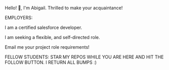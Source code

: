 
Hello! 👋, I'm Abigail.
Thrilled to make your acquaintance!

EMPLOYERS: 

I am a certified salesforce developer.

I am seeking a flexible, and self-directed role. 

Email me your project role requirements!

FELLOW STUDENTS: 
STAR MY REPOS WHILE YOU ARE HERE AND HIT THE FOLLOW BUTTON. I RETURN ALL BUMPS :)
